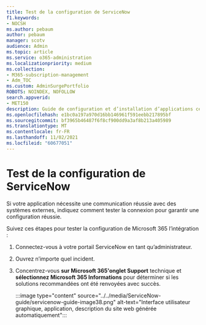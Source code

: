 ```yaml
---
title: Test de la configuration de ServiceNow
f1.keywords:
- NOCSH
ms.author: pebaum
author: pebaum
manager: scotv
audience: Admin
ms.topic: article
ms.service: o365-administration
ms.localizationpriority: medium
ms.collection:
- M365-subscription-management
- Adm_TOC
ms.custom: AdminSurgePortfolio
ROBOTS: NOINDEX, NOFOLLOW
search.appverid:
- MET150
description: Guide de configuration et d’installation d’applications certifiées étendues pour ServiceNow.
ms.openlocfilehash: e1bc0a197a970d16bb146961f591eebb217895bf
ms.sourcegitcommit: bf3965b46487f6f8cf900dd9a3af8b213a405989
ms.translationtype: MT
ms.contentlocale: fr-FR
ms.lasthandoff: 11/02/2021
ms.locfileid: "60677051"
---
```

# <a name="testing-the-servicenow-configuration"></a>Test de la configuration de ServiceNow

Si votre application nécessite une communication réussie avec des systèmes externes, indiquez comment tester la connexion pour garantir une configuration réussie.

Suivez ces étapes pour tester la configuration de Microsoft 365 l’intégration :

1. Connectez-vous à votre portail ServiceNow en tant qu’administrateur.

2. Ouvrez n’importe quel incident.

3. Concentrez-vous **sur Microsoft 365'onglet Support** technique et **sélectionnez Microsoft 365 Informations** pour déterminer si les solutions recommandées ont été renvoyées avec succès.

    :::image type="content" source="../../media/ServiceNow-guide/servicenow-guide-image38.png" alt-text="Interface utilisateur graphique, application, description du site web générée automatiquement":::
